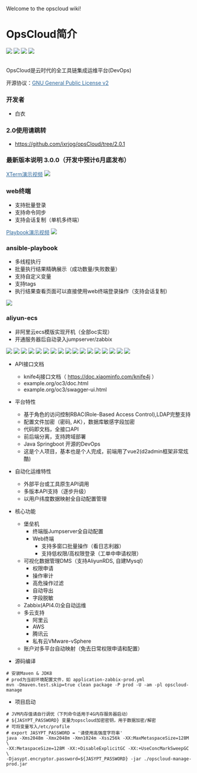Welcome to the opscloud wiki!

# OpsCloud简介
<img src="https://img.shields.io/badge/version-3.0.0-brightgreen.svg"></img>
<img src="https://img.shields.io/badge/java-8-brightgreen.svg"></img> 
<img src="https://img.shields.io/badge/springboot-2.2.2.RELEASE-brightgreen.svg"></img> 
<img src="https://img.shields.io/badge/mysql-8-brightgreen.svg"></img> 

<br>
OpsCloud是云时代的全工具链集成运维平台(DevOps)


开源协议：<a style="color:#2b669a" href="http://www.gnu.org/licenses/old-licenses/gpl-2.0.html" target="_blank">GNU General Public License v2</a>

### 开发者
* 白衣

### 2.0使用请跳转
  + https://github.com/ixrjog/opsCloud/tree/2.0.1

### 最新版本说明 3.0.0（开发中预计6月底发布）

<a style="color:#2b669a" href="https://opscloud-store.oss-cn-hangzhou.aliyuncs.com/github/gif/oc-webxterm-1.mov" target="_blank">XTerm演示视频</a>
<img src="https://opscloud-store.oss-cn-hangzhou.aliyuncs.com/github/gif/oc-webxterm-2.gif"></img>
### web终端
  + 支持批量登录
  + 支持命令同步
  + 支持会话复制（单机多终端）

<a style="color:#2b669a" href="https://opscloud-store.oss-cn-hangzhou.aliyuncs.com/github/gif/oc-playbook-1.mov" target="_blank">Playbook演示视频</a> 
<img src="https://opscloud-store.oss-cn-hangzhou.aliyuncs.com/github/gif/oc-playbook-1.gif"></img>
### ansible-playbook
  + 多线程执行
  + 批量执行结果精确展示（成功数量/失败数量）
  + 支持自定义变量
  + 支持tags
  + 执行结果查看页面可以直接使用web终端登录操作（支持会话复制）
  
<img src="https://opscloud-store.oss-cn-hangzhou.aliyuncs.com/github/mov/createInstance.gif"></img> 
### aliyun-ecs
  + 非阿里云ecs模版实现开机（全部oc实现）
  + 开通服务器后自动录入jumpserver/zabbix

<img src="https://opscloud-store.oss-cn-hangzhou.aliyuncs.com/github/version/3.0.0-demo/opscloud-01.png"></img> 
<img src="https://opscloud-store.oss-cn-hangzhou.aliyuncs.com/github/version/3.0.0-demo/opscloud-02.png"></img> 
<img src="https://opscloud-store.oss-cn-hangzhou.aliyuncs.com/github/version/3.0.0-demo/opscloud-03.png"></img> 
<img src="https://opscloud-store.oss-cn-hangzhou.aliyuncs.com/github/version/3.0.0-demo/opscloud-04.png"></img> 
<img src="https://opscloud-store.oss-cn-hangzhou.aliyuncs.com/github/version/3.0.0-demo/opscloud-05.png"></img> 
<img src="https://opscloud-store.oss-cn-hangzhou.aliyuncs.com/github/version/3.0.0-demo/opscloud-06.png"></img> 
<img src="https://opscloud-store.oss-cn-hangzhou.aliyuncs.com/github/version/3.0.0-demo/opscloud-07.png"></img> 
<img src="https://opscloud-store.oss-cn-hangzhou.aliyuncs.com/github/version/3.0.0-demo/opscloud-08.png"></img> 
<img src="https://opscloud-store.oss-cn-hangzhou.aliyuncs.com/github/version/3.0.0-demo/opscloud-09.png"></img> 
<img src="https://opscloud-store.oss-cn-hangzhou.aliyuncs.com/github/version/3.0.0-demo/opscloud-10.png"></img> 
<img src="https://opscloud-store.oss-cn-hangzhou.aliyuncs.com/github/version/3.0.0-demo/opscloud-11.png"></img> 
<img src="https://opscloud-store.oss-cn-hangzhou.aliyuncs.com/github/version/3.0.0-demo/opscloud-12.png"></img> 
<img src="https://opscloud-store.oss-cn-hangzhou.aliyuncs.com/github/version/3.0.0-demo/opscloud-13.png"></img> 
<img src="https://opscloud-store.oss-cn-hangzhou.aliyuncs.com/github/version/3.0.0-demo/opscloud-14.png"></img> 
<img src="https://opscloud-store.oss-cn-hangzhou.aliyuncs.com/github/version/3.0.0-demo/opscloud-15.png"></img> 
<img src="https://opscloud-store.oss-cn-hangzhou.aliyuncs.com/github/version/3.0.0-demo/opscloud-16.png"></img> 
<img src="https://opscloud-store.oss-cn-hangzhou.aliyuncs.com/github/version/3.0.0-demo/opscloud-17.png"></img> 

+ API接口文档
  + knife4j接口文档（ https://doc.xiaominfo.com/knife4j ）
  + example.org/oc3/doc.html
  + example.org/oc3/swagger-ui.html

+ 平台特性
  + 基于角色的访问控制RBAC(Role-Based Access Control),LDAP完整支持
  + 配置文件加密（密码, AK），数据库敏感字段加密
  + 代码即文档，全接口API
  + 前后端分离，支持跨域部署
  + Java Springboot 开源的DevOps
  + 这是个人项目，基本也是个人完成，前端用了vue2(d2admin框架非常炫酷)

+ 自动化运维特性
  + 外部平台或工具原生API调用
  + 多版本API支持（逐步升级）
  + 以用户纬度数据映射全自动配置管理
  
+ 核心功能
  + 堡垒机
    + 终端版Jumpserver全自动配置
    + Web终端
      + 支持多窗口批量操作（看日志利器）
      + 支持低权限/高权限登录（工单中申请权限）
  + 可视化数据管理DMS（支持AliyunRDS, 自建Mysql）
    + 权限申请
    + 操作审计
    + 高危操作过滤
    + 自动导出
    + 字段脱敏
  + Zabbix(API4.0)全自动运维
  + 多云支持
    + 阿里云
    + AWS
    + 腾讯云
    + 私有云VMware-vSphere
  + 账户对多平台自动映射（免去日常权限申请和配置）


+ 源码编译
```$xslt
# 安装Maven & JDK8
# prod为当前环境配置文件，如 application-zabbix-prod.yml
mvn -Dmaven.test.skip=true clean package -P prod -U -am -pl opscloud-manage
```

+ 项目启动
```$xslt
# JVM内存值请自行调优（下列命令适用于4G内存服务器启动）
# ${JASYPT_PASSWORD} 变量为opscloud加密密钥，用于数据加密/解密
# 可将变量写入/etc/profile
# export JASYPT_PASSWORD = '请使用高强度字符串'
java -Xms2048m -Xmx2048m -Xmn1024m -Xss256k -XX:MaxMetaspaceSize=128M \
-XX:MetaspaceSize=128M -XX:+DisableExplicitGC -XX:+UseConcMarkSweepGC \
-Djasypt.encryptor.password=${JASYPT_PASSWORD} -jar ./opscloud-manage-prod.jar
```


